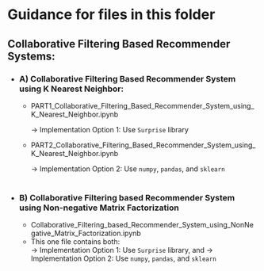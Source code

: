 # Guidance for files in this folder
## Collaborative Filtering Based Recommender Systems:

-  ### A) Collaborative Filtering Based Recommender System using K Nearest Neighbor:
   -  PART1_Collaborative_Filtering_Based_Recommender_System_using_K_Nearest_Neighbor.ipynb
      
      → Implementation Option 1: Use `Surprise` library
      
      
   -  PART2_Collaborative_Filtering_Based_Recommender_System_using_K_Nearest_Neighbor.ipynb
      
      → Implementation Option 2: Use `numpy`, `pandas`, and `sklearn`
      <br><br>

-  ### B) Collaborative Filtering based Recommender System using Non-negative Matrix Factorization
   -  Collaborative_Filtering_based_Recommender_System_using_NonNegative_Matrix_Factorization.ipynb
   -  
      This one file contains both:<br>
      → Implementation Option 1: Use `Surprise` library, and
      → Implementation Option 2: Use `numpy`, `pandas`, and `sklearn`
